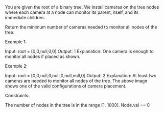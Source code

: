 You are given the root of a binary tree. We install cameras on the tree nodes
where each camera at a node can monitor its parent, itself, and its immediate
children.

Return the minimum number of cameras needed to monitor all nodes of the
tree.


Example 1:


Input: root = [0,0,null,0,0]
Output: 1
Explanation: One camera is enough to monitor all nodes if placed as shown.


Example 2:


Input: root = [0,0,null,0,null,0,null,null,0]
Output: 2
Explanation: At least two cameras are needed to monitor all nodes of the
tree. The above image shows one of the valid configurations of camera
placement.



Constraints:


The number of nodes in the tree is in the range [1, 1000].
Node.val == 0




